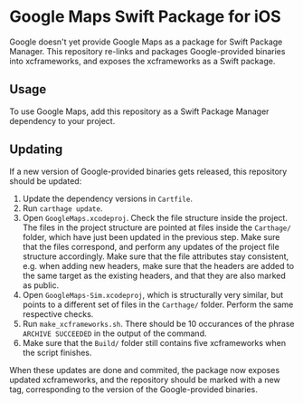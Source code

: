 # Google Maps Swift Package for iOS

Google doesn't yet provide Google Maps as a package for Swift Package Manager. This repository re-links and packages Google-provided binaries into xcframeworks, and exposes the xcframeworks as a Swift package.

## Usage

To use Google Maps, add this repository as a Swift Package Manager dependency to your project.

## Updating

If a new version of Google-provided binaries gets released, this repository should be updated:

1. Update the dependency versions in `Cartfile`.
2. Run `carthage update`.
3. Open `GoogleMaps.xcodeproj`. Check the file structure inside the project. The files in the project structure are pointed at files inside the `Carthage/` folder, which have just been updated in the previous step. Make sure that the files correspond, and perform any updates of the project file structure accordingly. Make sure that the file attributes stay consistent, e.g. when adding new headers, make sure that the headers are added to the same target as the existing headers, and that they are also marked as public.
4. Open `GoogleMaps-Sim.xcodeproj`, which is structurally very similar, but points to a different set of files in the `Carthage/` folder. Perform the same respective checks.
5. Run `make_xcframeworks.sh`. There should be 10 occurances of the phrase `ARCHIVE SUCCEEDED` in the output of the command.
6. Make sure that the `Build/` folder still contains five xcframeworks when the script finishes.

When these updates are done and commited, the package now exposes updated xcframeworks, and the repository should be marked with a new tag, corresponding to the version of the Google-provided binaries.
